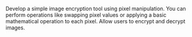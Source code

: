 Develop a simple image encryption tool using pixel manipulation. You can perform operations like swapping pixel values or applying a basic mathematical operation to each pixel. Allow users to encrypt and decrypt images.
